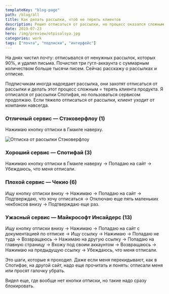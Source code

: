 ```yaml
---
templateKey: "blog-page"
path: /blog/all
title: Как делать рассылки, чтоб не терять клиентов
description: Решил отписаться от рассылки, но процесс оказался сложным — перестал пользоваться продуктом.
date: 2019-07-23
hero: /img/preview/otpisalsya.jpg
categories: work
tags: ["почта", "подписки", "интерфейс"]
---
```


На днях чистил почту: отписывался от ненужных рассылок, которых 90%, и удалял письма. Почистил три гугл-аккаунта с суммарным количеством больше тысячи писем. Сейчас расскажу о рассылках и отписке.

Подписчикам иногда надоедает рассылка, они захотят отписаться от рассылки и делать этот процесс сложным = терять клиента продукта. Я отписался от рассылки Спотифая, но пользоваться сервисом продолжаю. Если тяжело отписаться от рассылки, клиент уходит от компании навсегда.

### Отличный сервис — Стэковерфлоу (1)

Нажимаю кнопку отписки в Гмаиле наверху.

![Отписка от рассылки Стэковерфлоу](/img/stackoverflow-mail.jpg "Отписка от рассылки Стэковефлоу")

### Хороший сервис — Спотифай (3)

Нажимаю кнопку отписки в Гмаиле наверху → Попадаю на сайт → Убеждаюсь, что меня отписали.

### Плохой сервис — Чекио (6)

Ищу кнопку отписки внизу → Нажимаю → Попадаю на сайт → Подтверждаю, что хочу отписаться → Отключаю еще пять маленьких чекбоксов внизу → Подтверждаю еще раз.

### Ужасный сервис — Майкрософт Инсайдерс (13)

Ищу кнопку отписки внизу → Нажимаю → Попадаю на сайт с документацией по отписке → Ищу ссылку → Нажимаю → Попадаю не туда → Возвращаюсь → Нажимаю на другую ссылку → Попадаю на главную страницу → Вхожу под своим аккаунтом → Возвращаюсь → Нажимаю на предыдущую ссылку → Убеждаюсь, что меня отписали.

Это шаги, которые я проходил. Даже если меня перекидывают, как в Спотифае, на другой сайт, надо еще прочитать и понять: отписали меня или просят галочку убрать.

Видел еще, где вообще нет кнопки отписки, но такие надо сразу блокировать.
